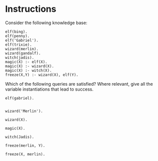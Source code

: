 # Instructions

Consider the following knowledge base: 

```
elf(bing). 
elf(penny). 
elf('Gabriel'). 
elf(trixie). 
wizard(merlin). 
wizard(gandalf). 
witch(jadis). 
magic(X) :- elf(X). 
magic(X) :- wizard(X). 
magic(X) :- witch(X). 
freeze(X,Y) :- wizard(X), elf(Y). 
```

Which of the following queries are satisfied?  Where relevant, give all the variable instantiations that lead to success. 

```
elf(gabriel).  


wizard('Merlin').  

wizard(X).  

magic(X).   

witch(Jadis).  

freeze(merlin, Y).  

freeze(X, merlin).   
```